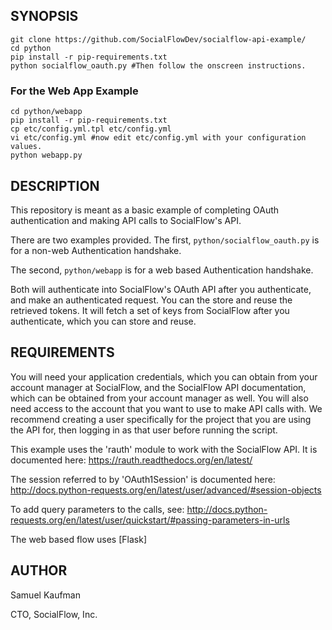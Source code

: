## SYNOPSIS

    git clone https://github.com/SocialFlowDev/socialflow-api-example/
    cd python
    pip install -r pip-requirements.txt
    python socialflow_oauth.py #Then follow the onscreen instructions.

### For the Web App Example

    cd python/webapp
    pip install -r pip-requirements.txt
    cp etc/config.yml.tpl etc/config.yml
    vi etc/config.yml #now edit etc/config.yml with your configuration values.
    python webapp.py

## DESCRIPTION

This repository is meant as a basic example of completing OAuth authentication and making API calls to SocialFlow's API.

There are two examples provided. The first, `python/socialflow_oauth.py` is for a non-web Authentication handshake.

The second, `python/webapp` is for a web based Authentication handshake.

Both  will authenticate into SocialFlow's OAuth API after you authenticate, and make an authenticated request. You can the store and reuse the retrieved tokens.
It will fetch a set of keys from SocialFlow after you authenticate, which you can store and reuse.


## REQUIREMENTS

You will need your application credentials, which you can obtain from your account manager at SocialFlow, and the SocialFlow API documentation, which can be obtained from your account manager as well.
You will also need access to the account that you want to use to make API calls with. We recommend creating a user specifically for the project that you are using the API for, then logging in as that user before running the script.

This example uses the 'rauth' module to work with the SocialFlow API.
It is documented here: https://rauth.readthedocs.org/en/latest/

The session referred to by 'OAuth1Session' is documented here:
http://docs.python-requests.org/en/latest/user/advanced/#session-objects

To add query parameters to the calls, see:
http://docs.python-requests.org/en/latest/user/quickstart/#passing-parameters-in-urls

The web based flow uses [Flask]

[1]: http://flask.pocoo.org/

## AUTHOR

Samuel Kaufman

CTO, SocialFlow, Inc.

